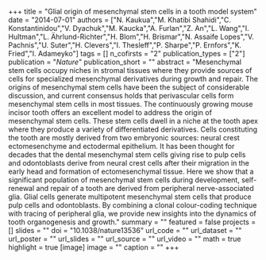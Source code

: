 +++
title = "Glial origin of mesenchymal stem cells in a tooth model system"
date = "2014-07-01"
authors = ["N. Kaukua","M. Khatibi Shahidi","C. Konstantinidou","V. Dyachuk","M. Kaucka","A. Furlan","Z. An","L. Wang","I. Hultman","L. Ährlund-Richter","H. Blom","H. Brismar","N. Assaife Lopes","V. Pachnis","U. Suter","H. Clevers","I. Thesleff","P. Sharpe","P. Ernfors","K. Fried","I. Adameyko"]
tags = []
n_cofirsts = "2"
publication_types = ["2"]
publication = "_Nature_"
publication_short = ""
abstract = "Mesenchymal stem cells occupy niches in stromal tissues where they provide sources of cells for specialized mesenchymal derivatives during growth and repair. The origins of mesenchymal stem cells have been the subject of considerable discussion, and current consensus holds that perivascular cells form mesenchymal stem cells in most tissues. The continuously growing mouse incisor tooth offers an excellent model to address the origin of mesenchymal stem cells. These stem cells dwell in a niche at the tooth apex where they produce a variety of differentiated derivatives. Cells constituting the tooth are mostly derived from two embryonic sources: neural crest ectomesenchyme and ectodermal epithelium. It has been thought for decades that the dental mesenchymal stem cells giving rise to pulp cells and odontoblasts derive from neural crest cells after their migration in the early head and formation of ectomesenchymal tissue. Here we show that a significant population of mesenchymal stem cells during development, self-renewal and repair of a tooth are derived from peripheral nerve-associated glia. Glial cells generate multipotent mesenchymal stem cells that produce pulp cells and odontoblasts. By combining a clonal colour-coding technique with tracing of peripheral glia, we provide new insights into the dynamics of tooth organogenesis and growth."
summary = ""
featured = false
projects = []
slides = ""
doi = "10.1038/nature13536"
url_code = ""
url_dataset = ""
url_poster = ""
url_slides = ""
url_source = ""
url_video = ""
math = true
highlight = true
[image]
image = ""
caption = ""
+++

